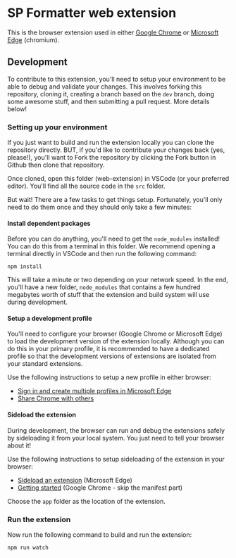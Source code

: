 # SP Formatter web extension

This is the browser extension used in either [Google Chrome](https://developer.chrome.com/docs/extensions/) or [Microsoft Edge](https://developer.microsoft.com/microsoft-edge/extensions) (chromium).

## Development

To contribute to this extension, you'll need to setup your environment to be able to debug and validate your changes. This involves forking this repository, cloning it, creating a branch based on the `dev` branch, doing some awesome stuff, and then submitting a pull request. More details below!

### Setting up your environment

If you just want to build and run the extension locally you can clone the repository directly. BUT, if you'd like to contribute your changes back (yes, please!), you'll want to Fork the repository by clicking the Fork button in Github then clone that repository.

Once cloned, open this folder (web-extension) in VSCode (or your preferred editor). You'll find all the source code in the `src` folder.

But wait! There are a few tasks to get things setup. Fortunately, you'll only need to do them once and they should only take a few minutes:

#### Install dependent packages

Before you can do anything, you'll need to get the `node_modules` installed! You can do this from a terminal in this folder. We recommend opening a terminal directly in VSCode and then run the following command:

`npm install`

This will take a minute or two depending on your network speed. In the end, you'll have a new folder, `node_modules` that contains a few hundred megabytes worth of stuff that the extension and build system will use during development.

#### Setup a development profile

You'll need to configure your browser (Google Chrome or Microsoft Edge) to load the development version of the extension locally. Although you can do this in your primary profile, it is recommended to have a dedicated profile so that the development versions of extensions are isolated from your standard extensions.

Use the following instructions to setup a new profile in either browser:

- [Sign in and create multiple profiles in Microsoft Edge](https://support.microsoft.com/topic/sign-in-and-create-multiple-profiles-in-microsoft-edge-df94e622-2061-49ae-ad1d-6f0e43ce6435)
- [Share Chrome with others](https://support.google.com/chrome/answer/2364824)

#### Sideload the extension

During development, the browser can run and debug the extensions safely by sideloading it from your local system. You just need to tell your browser about it!

Use the following instructions to setup sideloading of the extension in your browser:

- [Sideload an extension](https://docs.microsoft.com/en-us/microsoft-edge/extensions-chromium/getting-started/extension-sideloading) (Microsoft Edge)
- [Getting started](https://developer.chrome.com/docs/extensions/mv3/getstarted/#manifest) (Google Chrome - skip the manifest part)

Choose the `app` folder as the location of the extension.

### Run the extension

Now run the following command to build and run the extension:

`npm run watch`
